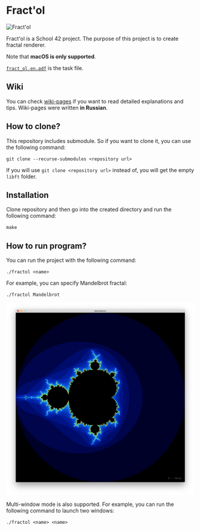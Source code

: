 # Fract'ol

![Fract'ol](/images/fract-ol.svg)

Fract'ol is a School 42 project. The purpose of this project is to create fractal renderer.

Note that **macOS is only supported**.

[`fract_ol.en.pdf`](/fract_ol.en.pdf) is the task file.

## Wiki

You can check [wiki-pages](../../wiki/) if you want to read detailed explanations and tips. Wiki-pages were written **in Russian**.

## How to clone?

This repository includes submodule. So if you want to clone it, you can use the following command:

```
git clone --recurse-submodules <repository url>
```

If you will use `git clone <repository url>` instead of, you will get the empty `libft` folder.

## Installation

Clone repository and then go into the created directory and run the following command:

```
make
```

## How to run program?

You can run the project with the following command:

```
./fractol <name>
```

For example, you can specify Mandelbrot fractal:

```
./fractol Mandelbrot
```

![Mandelbrot](/images/mandelbrot.png)

Multi-window mode is also supported. For example, you can run the following command to launch two windows:

```
./fractol <name> <name>
```
